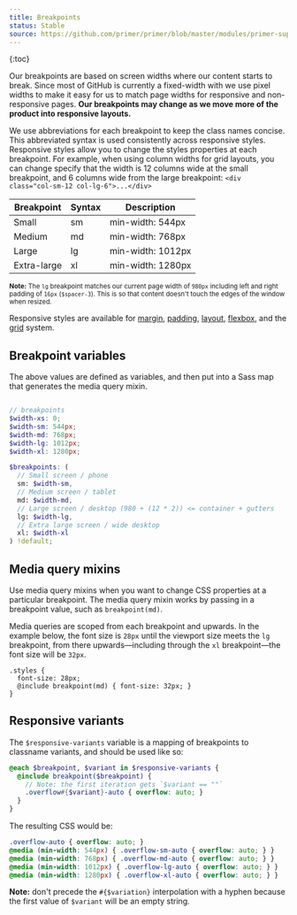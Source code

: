 ```yaml
---
title: Breakpoints
status: Stable
source: https://github.com/primer/primer/blob/master/modules/primer-support/lib/mixins/layout.scss
---
```


{:toc}

Our breakpoints are based on screen widths where our content starts to break. Since most of GitHub is currently a fixed-width with we use pixel widths to make it easy for us to match page widths for responsive and non-responsive pages. **Our breakpoints may change as we move more of the product into responsive layouts.**

We use abbreviations for each breakpoint to keep the class names concise. This abbreviated syntax is used consistently across responsive styles. Responsive styles allow you to change the styles properties at each breakpoint. For example, when using column widths for grid layouts, you can change specify that the width is 12 columns wide at the small breakpoint, and 6 columns wide from the large breakpoint: `<div class="col-sm-12 col-lg-6">...</div>`

| Breakpoint | Syntax | Description |
| --- | --- | --- |
| Small | sm | min-width: 544px |
| Medium | md | min-width: 768px |
| Large | lg | min-width: 1012px |
| Extra-large | xl | min-width: 1280px |

<small>**Note:** The `lg` breakpoint matches our current page width of `980px` including left and right padding of `16px` (`$spacer-3`). This is so that content doesn't touch the edges of the window when resized.</small>

Responsive styles are available for [margin](../../utilities/margin/#responsive-margins), [padding](../../utilities/padding#responsive-padding), [layout](../../utilities/layout), [flexbox](../../utilities/flexbox#responsive-flex-utilities), and the [grid](../../objects/grid#responsive-grids) system.

## Breakpoint variables

The above values are defined as variables, and then put into a Sass map that generates the media query mixin.

```scss

// breakpoints
$width-xs: 0;
$width-sm: 544px;
$width-md: 768px;
$width-lg: 1012px;
$width-xl: 1280px;

$breakpoints: (
  // Small screen / phone
  sm: $width-sm,
  // Medium screen / tablet
  md: $width-md,
  // Large screen / desktop (980 + (12 * 2)) <= container + gutters
  lg: $width-lg,
  // Extra large screen / wide desktop
  xl: $width-xl
) !default;

```

## Media query mixins
Use media query mixins when you want to change CSS properties at a particular breakpoint. The media query mixin works by passing in a breakpoint value, such as `breakpoint(md)`.

Media queries are scoped from each breakpoint and upwards. In the example below, the font size is `28px` until the viewport size meets the `lg` breakpoint, from there upwards—including through the `xl` breakpoint—the font size will be `32px`.

```
.styles {
  font-size: 28px;
  @include breakpoint(md) { font-size: 32px; }
}
```

## Responsive variants
The `$responsive-variants` variable is a mapping of breakpoints to classname variants, and should be used like so:

```scss
@each $breakpoint, $variant in $responsive-variants {
  @include breakpoint($breakpoint) {
    // Note: the first iteration gets `$variant == ""`
    .overflow#{$variant}-auto { overflow: auto; }
  }
}
```

The resulting CSS would be:

```css
.overflow-auto { overflow: auto; }
@media (min-width: 544px) { .overflow-sm-auto { overflow: auto; } }
@media (min-width: 768px) { .overflow-md-auto { overflow: auto; } }
@media (min-width: 1012px) { .overflow-lg-auto { overflow: auto; } }
@media (min-width: 1280px) { .overflow-xl-auto { overflow: auto; } }
```

**Note:** don't precede the `#{$variation}` interpolation with a hyphen because the first value of `$variant` will be an empty string.
